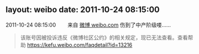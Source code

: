 layout: weibo
date: 2011-10-24 08:15:00
---
<meta name="referrer" content="no-referrer" />

2011-10-24 08:15:00  &nbsp;&nbsp;&nbsp;&nbsp;&nbsp;&nbsp; 来自 <a href="http://weibo.com/" rel="nofollow">微博 weibo.com</a>
伤到了中产阶级喽……
>  该账号因被投诉违反《微博社区公约》的相关规定，现已无法查看。查看帮助 https://kefu.weibo.com/faqdetail?id=13216
